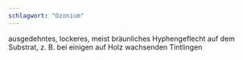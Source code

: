 ```yaml
---
schlagwort: "Ozonium"
---
```

ausgedehntes, lockeres, meist bräunliches Hyphengeflecht auf dem Substrat, z. B. bei einigen auf Holz wachsenden Tintlingen

